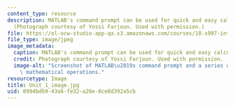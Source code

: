```yaml
---
content_type: resource
description: MATLAB's command prompt can be used for quick and easy calculations.
  (Photograph courtesy of Yossi Farjoun. Used with permission.)
file: https://ol-ocw-studio-app-qa.s3.amazonaws.com/courses/18-s997-introduction-to-matlab-programming-fall-2011/0994bdb943a6fe32a26e8ce8d392a5cb_Unit_1_image.jpg
file_type: image/jpeg
image_metadata:
  caption: MATLAB's command prompt can be used for quick and easy calculations.
  credit: Photograph courtesy of Yossi Farjoun. Used with permission.
  image-alt: "Screenshot of MATLAB\u2019s command prompt and a series of for basic\
    \ mathematical operations."
resourcetype: Image
title: Unit_1_image.jpg
uid: 0994bdb9-43a6-fe32-a26e-8ce8d392a5cb
---
```

